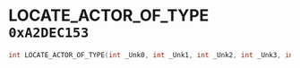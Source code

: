 # LOCATE_ACTOR_OF_TYPE `0xA2DEC153`

```cpp
int LOCATE_ACTOR_OF_TYPE(int _Unk0, int _Unk1, int _Unk2, int _Unk3, int _Unk4, int _Unk5);
```